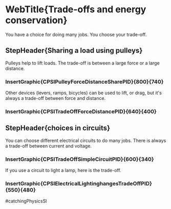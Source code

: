# WebTitle{Trade-offs and energy conservation}

You have a choice for doing many jobs. You choose your trade-off.

## StepHeader{Sharing a load using pulleys}

Pulleys help to lift loads. The trade-off is between a large force or a large distance.

### InsertGraphic{CPSlPulleyForceDistanceSharePID}{800}{740}

Other devices (levers, ramps, bicycles) can be used to lift, or drag, but it's always a trade-off between force and distance.

### InsertGraphic{CPSlTradeOffForceDistancePID}{640}{400}

## StepHeader{choices in circuits}

You can choose different electrical circuits to do many jobs. There is always a trade-off between current and voltage.

### InsertGraphic{CPSlTradeOffSimpleCircuitPID}{600}{340}

If you use a circuit to light a lamp, here is the trade-off.

### InsertGraphic{CPSlElectricalLightinghangesTradeOffPID}{550}{480}





#catchingPhysicsSl